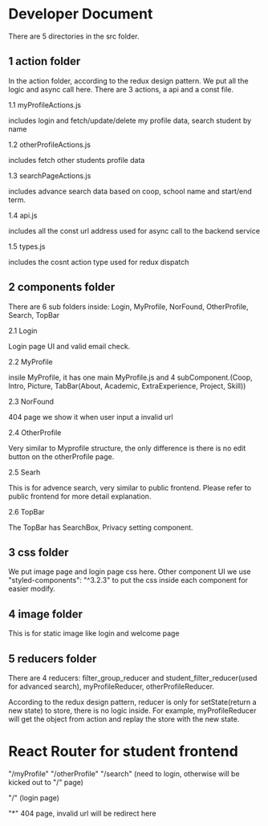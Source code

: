 # Developer Document

There are 5 directories in the src folder.

## 1 action folder

In the action folder, according to the redux design pattern. We put all the logic and async call here. There are 3 actions, a api and a const file.

1.1 myProfileActions.js  

includes login and fetch/update/delete my profile data, search student by name

1.2 otherProfileActions.js 

includes fetch other students profile data

1.3 searchPageActions.js 

includes advance search data based on coop, school name and start/end term.

1.4 api.js 

includes all the const url address used for async call to the backend service

1.5 types.js

includes the cosnt action type used for redux dispatch

## 2 components folder

There are 6 sub folders inside: Login, MyProfile, NorFound, OtherProfile, Search, TopBar

2.1 Login

Login page UI and valid email check.

2.2 MyProfile

insile MyProfile, it has one main MyProfile.js and 4 subComponent.(Coop, Intro, Picture, TabBar(About, Academic, ExtraExperience, Project, Skill))

2.3 NorFound

404 page we show it when user input a invalid url

2.4 OtherProfile

Very similar to Myprofile structure, the only difference is there is no edit button on the otherProfile page.

2.5 Searh

This is for advence search, very similar to public frontend. Please refer to public frontend for more detail explanation.

2.6 TopBar

The TopBar has SearchBox, Privacy setting component.

## 3 css folder

We put image page and login page css here. Other component UI we use "styled-components": "^3.2.3" to put the css inside each component for easier modify.

## 4 image folder

This is for static image like login and welcome page

## 5 reducers folder

There are 4 reducers: filter_group_reducer and student_filter_reducer(used for advanced search), myProfileReducer, otherProfileReducer.

According to the redux design pattern, reducer is only for setState(return a new state) to store, there is no logic inside. For example, myProfileReducer will get the object from action and replay the store with the new state.


# React Router for student frontend

"/myProfile" "/otherProfile" "/search" (need to login, otherwise will be kicked out to "/" page)

"/" (login page)

"*" 404 page, invalid url will be redirect here




